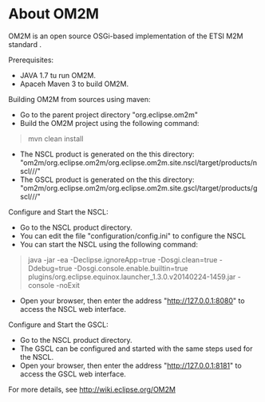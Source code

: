 About OM2M
==========

OM2M is an open source OSGi-based implementation of the ETSI M2M standard .

Prerequisites:
* JAVA 1.7 tu run OM2M.
* Apaceh Maven 3 to build OM2M.

Building OM2M from sources using maven:
* Go to the parent project directory "org.eclipse.om2m"
* Build the OM2M project using the following command:
 > mvn clean install
* The NSCL product is generated on the this directory: "om2m/org.eclipse.om2m/org.eclipse.om2m.site.nscl/target/products/nscl/<os>/<ws>/<arch>"
* The GSCL product is generated on the this directory: "om2m/org.eclipse.om2m/org.eclipse.om2m.site.gscl/target/products/gscl/<os>/<ws>/<arch>"

Configure and Start the NSCL:
* Go to the NSCL product directory.
* You can edit the file "configuration/config.ini" to configure the NSCL
* You can start the NSCL using the following command:
> java -jar -ea -Declipse.ignoreApp=true -Dosgi.clean=true -Ddebug=true -Dosgi.console.enable.builtin=true plugins/org.eclipse.equinox.launcher_1.3.0.v20140224-1459.jar -console -noExit 
* Open your browser, then enter the address "http://127.0.0.1:8080" to access the NSCL web interface.

Configure and Start the GSCL:
* Go to the NSCL product directory.
* The GSCL can be configured and started with the same steps used for the NSCL.
* Open your browser, then enter the address "http://127.0.0.1:8181" to access the GSCL web interface.

For more details, see http://wiki.eclipse.org/OM2M
